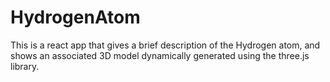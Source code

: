 # HydrogenAtom
This is a react app that gives a brief description of the Hydrogen atom, and shows an associated 3D model dynamically generated using the three.js library.

